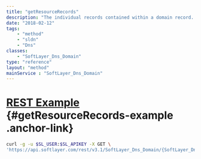 ```yaml
---
title: "getResourceRecords"
description: "The individual records contained within a domain record. These include but are not limited to A, AAAA, MX, CTYPE, SPF and TXT records."
date: "2018-02-12"
tags:
    - "method"
    - "sldn"
    - "Dns"
classes:
    - "SoftLayer_Dns_Domain"
type: "reference"
layout: "method"
mainService : "SoftLayer_Dns_Domain"
---
```


# [REST Example](#getResourceRecords-example) <a href="/article/rest/"><i class="fas fa-question"></i></a> {#getResourceRecords-example .anchor-link} 
```bash
curl -g -u $SL_USER:$SL_APIKEY -X GET \
'https://api.softlayer.com/rest/v3.1/SoftLayer_Dns_Domain/{SoftLayer_Dns_DomainID}/getResourceRecords'
```
